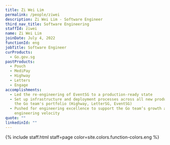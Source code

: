 ```yaml
---
title: Zi Wei Lim
permalink: /people/ziwei
description: Zi Wei Lim - Software Engineer
third_nav_title: Software Engineering
staffId: ziwei
name: Zi Wei Lim
joinDate: July 4, 2022
functionId: eng
jobTitle: Software Engineer
curProducts:
  - Go.gov.sg
pastProducts:
  - Pouch
  - MediPay
  - Highway
  - Letters
  - Engage
accomplishments:
  - Led the re-engineering of EventSG to a production-ready state
  - Set up infrastructure and deployment processes across all new products on
    the Go team's portfolio (Highway, LetterSG, EventSG)
  - Pushed for engineering excellence to support the Go team’s growth and
    engineering velocity
quote: ""
linkedinId: ""
---
```


{% include staff.html staff=page color=site.colors.function-colors.eng %}
